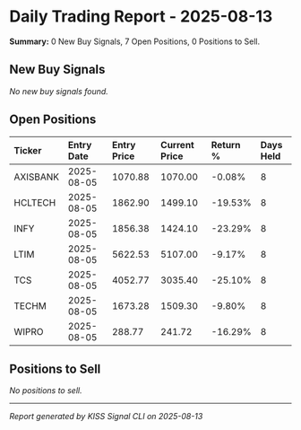 # Daily Trading Report - 2025-08-13

**Summary:** 0 New Buy Signals, 7 Open Positions, 0 Positions to Sell.

## New Buy Signals

*No new buy signals found.*

## Open Positions

| Ticker | Entry Date | Entry Price | Current Price | Return % | Days Held |
|:-------|:-----------|:------------|:--------------|:---------|:----------|
| AXISBANK | 2025-08-05 | 1070.88 | 1070.00 | -0.08% | 8 |
| HCLTECH | 2025-08-05 | 1862.90 | 1499.10 | -19.53% | 8 |
| INFY | 2025-08-05 | 1856.38 | 1424.10 | -23.29% | 8 |
| LTIM | 2025-08-05 | 5622.53 | 5107.00 | -9.17% | 8 |
| TCS | 2025-08-05 | 4052.77 | 3035.40 | -25.10% | 8 |
| TECHM | 2025-08-05 | 1673.28 | 1509.30 | -9.80% | 8 |
| WIPRO | 2025-08-05 | 288.77 | 241.72 | -16.29% | 8 |

## Positions to Sell

*No positions to sell.*

---
*Report generated by KISS Signal CLI on 2025-08-13*
